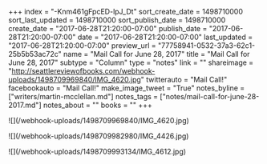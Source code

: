 +++
index = "-Knm461gFpcED-lpJ_Dt"
sort_create_date = 1498710000
sort_last_updated = 1498710000
sort_publish_date = 1498710000
create_date = "2017-06-28T21:20:00-07:00"
publish_date = "2017-06-28T21:20:00-07:00"
date = "2017-06-28T21:20:00-07:00"
last_updated = "2017-06-28T21:20:00-07:00"
preview_url = "77758941-0532-37a3-62c1-25b5b53ac72c"
name = "Mail Call for June 28, 2017"
title = "Mail Call for June 28, 2017"
subtype = "Column"
type = "notes"
link = ""
shareimage = "http://seattlereviewofbooks.com/webhook-uploads/1498709969840/IMG_4620.jpg"
twitterauto = "Mail Call!"
facebookauto = "Mail Call!"
make_image_tweet = "True"
notes_byline = ["writers/martin-mcclellan.md"]
notes_tags = ["notes/mail-call-for-june-28-2017.md"]
notes_about = ""
books = ""
+++
<p class="image">![](/webhook-uploads/1498709969840/IMG_4620.jpg)</p>
<p class="image">![](/webhook-uploads/1498709982980/IMG_4426.jpg)</p>
<p class="image">![](/webhook-uploads/1498709993134/IMG_4612.jpg)</p>